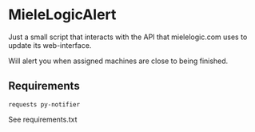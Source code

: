 # MieleLogicAlert
Just a small script that interacts with the API that mielelogic.com uses to update its web-interface.

Will alert you when assigned machines are close to being finished.

## Requirements
`requests py-notifier`

See requirements.txt 
